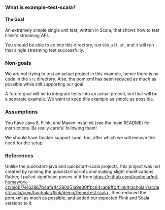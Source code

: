 ### What is example-test-scala?

#### The Goal

An extremely simple single unit test, written in Scala, that shows how to test
Flink's streaming API.

You should be able to cd into this directory, run `000_all.sh`, and it will
run that single streaming test successfully.

### Non-goals

We are not trying to test an actual project in this example, hence there is
no code in the `src` directory.  Also, the pom.xml has been reduced
as much as possible while still supporting our goal.

A future goal will be to integrate tests into an actual project, but that will be
a separate example.  We want to keep this example as simple as possible.

### Assumptions

You have Java 8, Flink, and Maven installed (see the main README) for
instructions.  Be really careful following them!

We should have Docker support soon, too, after which we will remove the need
for the setup.

### References

Unlike the quickstart-java and quickstart-scala projects, this project was not
created by running the quickstart scripts and making slight modifications.
Rather, I pulled significant pieces of it from
https://github.com/tracholar/ml-homework-cz/blob/7e1628b7b4afa1f4290d51a9e30ffbc84cab8ff0/flink/tracholar/src/test/scala/com/tracholar/flink/demo/DemoTest.scala
, then reduced the pom.xml as much as possible, and added our expected Flink
and Scala versions to it.
